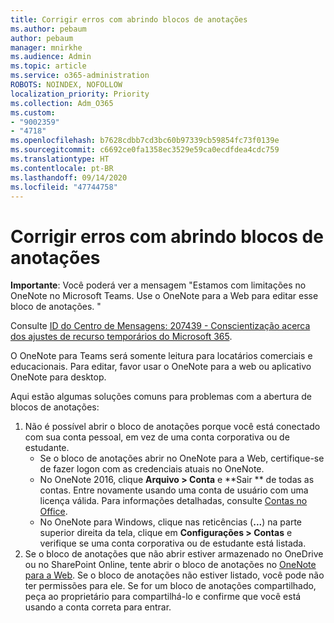 ```yaml
---
title: Corrigir erros com abrindo blocos de anotações
ms.author: pebaum
author: pebaum
manager: mnirkhe
ms.audience: Admin
ms.topic: article
ms.service: o365-administration
ROBOTS: NOINDEX, NOFOLLOW
localization_priority: Priority
ms.collection: Adm_O365
ms.custom:
- "9002359"
- "4718"
ms.openlocfilehash: b7628cdbb7cd3bc60b97339cb59854fc73f0139e
ms.sourcegitcommit: c6692ce0fa1358ec3529e59ca0ecdfdea4cdc759
ms.translationtype: HT
ms.contentlocale: pt-BR
ms.lasthandoff: 09/14/2020
ms.locfileid: "47744758"
---
```

# <a name="fix-issues-with-opening-notebooks"></a>Corrigir erros com abrindo blocos de anotações

**Importante**: Você poderá ver a mensagem "Estamos com limitações no OneNote no Microsoft Teams. Use o OneNote para a Web para editar esse bloco de anotações. "

Consulte [ID do Centro de Mensagens: 207439 - Conscientização acerca dos ajustes de recurso temporários do Microsoft 365](https://admin.microsoft.com/Adminportal/Home?source=applauncher#MessageCenter?id=MC207439).

O OneNote para Teams será somente leitura para locatários comerciais e educacionais. Para editar, favor usar o OneNote para a web ou aplicativo OneNote para desktop.

Aqui estão algumas soluções comuns para problemas com a abertura de blocos de anotações:

1. Não é possível abrir o bloco de anotações porque você está conectado com sua conta pessoal, em vez de uma conta corporativa ou de estudante.
    - Se o bloco de anotações abrir no OneNote para a Web, certifique-se de fazer logon com as credenciais atuais no OneNote.
    - No OneNote 2016, clique **Arquivo > Conta** e **Sair ** de todas as contas. Entre novamente usando uma conta de usuário com uma licença válida. Para informações detalhadas, consulte [Contas no Office](https://support.office.com/article/accounts-in-office-628ea040-f265-49de-b986-be09c3ebf8a9). 
    - No OneNote para Windows, clique nas reticências (**...**) na parte superior direita da tela, clique em **Configurações > Contas** e verifique se uma conta corporativa ou de estudante está listada. 
2. Se o bloco de anotações que não abrir estiver armazenado no OneDrive ou no SharePoint Online, tente abrir o bloco de anotações no [OneNote para a Web](https://onenote.com). Se o bloco de anotações não estiver listado, você pode não ter permissões para ele. Se for um bloco de anotações compartilhado, peça ao proprietário para compartilhá-lo e confirme que você está usando a conta correta para entrar.
